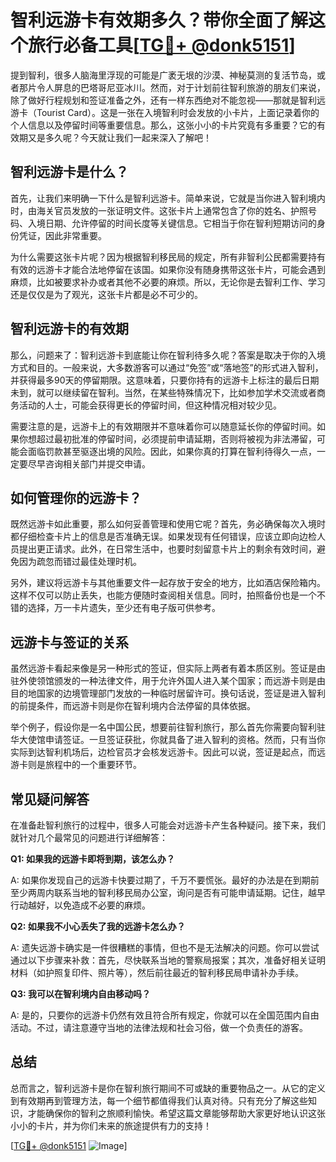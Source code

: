 # 智利远游卡有效期多久？带你全面了解这个旅行必备工具[[TG💪+ @donk5151](https://t.me/s/donk5151)]

提到智利，很多人脑海里浮现的可能是广袤无垠的沙漠、神秘莫测的复活节岛，或者那片令人屏息的巴塔哥尼亚冰川。然而，对于计划前往智利旅游的朋友们来说，除了做好行程规划和签证准备之外，还有一样东西绝对不能忽视——那就是智利远游卡（Tourist Card）。这是一张在入境智利时会发放的小卡片，上面记录着你的个人信息以及停留时间等重要信息。那么，这张小小的卡片究竟有多重要？它的有效期又是多久呢？今天就让我们一起来深入了解吧！

## 智利远游卡是什么？

首先，让我们来明确一下什么是智利远游卡。简单来说，它就是当你进入智利境内时，由海关官员发放的一张证明文件。这张卡片上通常包含了你的姓名、护照号码、入境日期、允许停留的时间长度等关键信息。它相当于你在智利短期访问的身份凭证，因此非常重要。

为什么需要这张卡片呢？因为根据智利移民局的规定，所有非智利公民都需要持有有效的远游卡才能合法地停留在该国。如果你没有随身携带这张卡片，可能会遇到麻烦，比如被要求补办或者其他不必要的麻烦。所以，无论你是去智利工作、学习还是仅仅是为了观光，这张卡片都是必不可少的。

## 智利远游卡的有效期

那么，问题来了：智利远游卡到底能让你在智利待多久呢？答案是取决于你的入境方式和目的。一般来说，大多数游客可以通过“免签”或“落地签”的形式进入智利，并获得最多90天的停留期限。这意味着，只要你持有的远游卡上标注的最后日期未到，就可以继续留在智利。当然，在某些特殊情况下，比如参加学术交流或者商务活动的人士，可能会获得更长的停留时间，但这种情况相对较少见。

需要注意的是，远游卡上的有效期限并不意味着你可以随意延长你的停留时间。如果你想超过最初批准的停留时间，必须提前申请延期，否则将被视为非法滞留，可能会面临罚款甚至驱逐出境的风险。因此，如果你真的打算在智利待得久一点，一定要尽早咨询相关部门并提交申请。

## 如何管理你的远游卡？

既然远游卡如此重要，那么如何妥善管理和使用它呢？首先，务必确保每次入境时都仔细检查卡片上的信息是否准确无误。如果发现有任何错误，应该立即向边检人员提出更正请求。此外，在日常生活中，也要时刻留意卡片上的剩余有效时间，避免因为疏忽而错过最佳处理时机。

另外，建议将远游卡与其他重要文件一起存放于安全的地方，比如酒店保险箱内。这样不仅可以防止丢失，也能方便随时查阅相关信息。同时，拍照备份也是一个不错的选择，万一卡片遗失，至少还有电子版可供参考。

## 远游卡与签证的关系

虽然远游卡看起来像是另一种形式的签证，但实际上两者有着本质区别。签证是由驻外使领馆颁发的一种法律文件，用于允许外国人进入某个国家；而远游卡则是由目的地国家的边境管理部门发放的一种临时居留许可。换句话说，签证是进入智利的前提条件，而远游卡则是你在智利境内合法停留的具体依据。

举个例子，假设你是一名中国公民，想要前往智利旅行，那么首先你需要向智利驻华大使馆申请签证。一旦签证获批，你就具备了进入智利的资格。然而，只有当你实际到达智利机场后，边检官员才会核发远游卡。因此可以说，签证是起点，而远游卡则是旅程中的一个重要环节。

## 常见疑问解答

在准备赴智利旅行的过程中，很多人可能会对远游卡产生各种疑问。接下来，我们就针对几个最常见的问题进行详细解答：

**Q1: 如果我的远游卡即将到期，该怎么办？**

A: 如果你发现自己的远游卡快要过期了，千万不要慌张。最好的办法是在到期前至少两周内联系当地的智利移民局办公室，询问是否有可能申请延期。记住，越早行动越好，以免造成不必要的麻烦。

**Q2: 如果我不小心丢失了我的远游卡怎么办？**

A: 遗失远游卡确实是一件很糟糕的事情，但也不是无法解决的问题。你可以尝试通过以下步骤来补救：首先，尽快联系当地的警察局报案；其次，准备好相关证明材料（如护照复印件、照片等），然后前往最近的智利移民局申请补办手续。

**Q3: 我可以在智利境内自由移动吗？**

A: 是的，只要你的远游卡仍然有效且符合所有规定，你就可以在全国范围内自由活动。不过，请注意遵守当地的法律法规和社会习俗，做一个负责任的游客。

## 总结

总而言之，智利远游卡是你在智利旅行期间不可或缺的重要物品之一。从它的定义到有效期再到管理方法，每一个细节都值得我们认真对待。只有充分了解这些知识，才能确保你的智利之旅顺利愉快。希望这篇文章能够帮助大家更好地认识这张小小的卡片，并为你们未来的旅途提供有力的支持！

[[TG💪+ @donk5151](https://t.me/s/donk5151) ![Image](https://i.postimg.cc/rwNCRYN7/Snipaste-2025-04-30-17-27-05.png)]